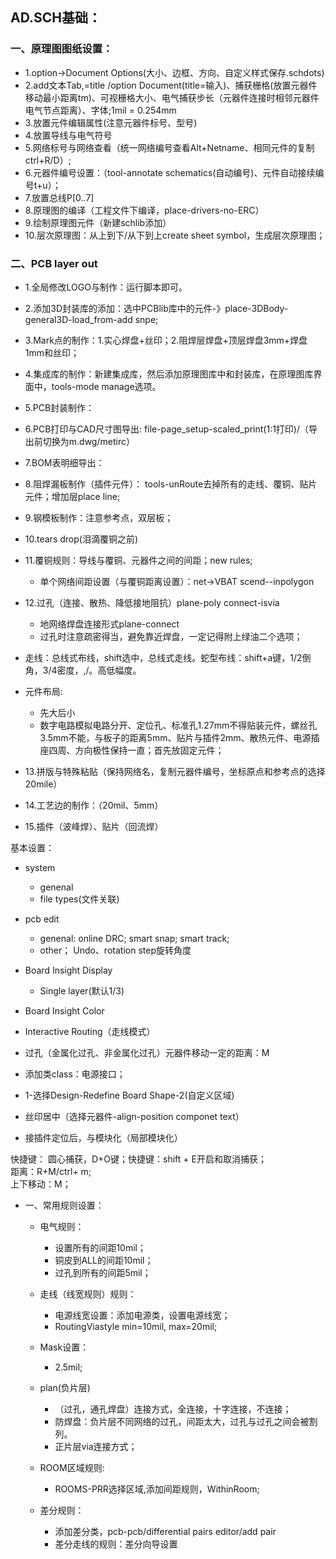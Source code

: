 ## AD.SCH基础：  
### 一、原理图图纸设置：  
  - 1.option->Document Options(大小、边框、方向、自定义样式保存.schdots)  
  - 2.add文本Tab,=title /option Document(title=输入)、捕获栅格(放置元器件移动最小距离tm)、可视栅格大小、电气捕获步长（元器件连接时相邻元器件电气节点距离）、字体;1mil = 0.254mm    
  - 3.放置元件编辑属性(注意元器件标号、型号)   
  - 4.放置导线与电气符号  
  - 5.网络标号与网络查看（统一网络编号查看Alt+Netname、相同元件的复制ctrl+R/D）;    
  - 6.元器件编号设置：（tool-annotate schematics(自动编号)、元件自动接续编号t+u）； 
  - 7.放置总线P[0..7]  
  - 8.原理图的编译（工程文件下编译，place-drivers-no-ERC）  
  - 9.绘制原理图元件（新建schlib添加）  
  - 10.层次原理图：从上到下/从下到上create sheet symbol，生成层次原理图；  
  
  
### 二、PCB layer out  
  - 1.全局修改LOGO与制作：运行脚本即可。  
  - 2.添加3D封装库的添加：选中PCBlib库中的元件-》place-3DBody-general3D-load_from-add snpe;    
  - 3.Mark点的制作：1.实心焊盘+丝印；2.阻焊层焊盘+顶层焊盘3mm+焊盘1mm和丝印；  
  
  - 4.集成库的制作：新建集成库，然后添加原理图库中和封装库，在原理图库界面中，tools-mode manage选项。  
  - 5.PCB封装制作：  
  - 6.PCB打印与CAD尺寸图导出: file-page_setup-scaled_print(1:1打印)/（导出前切换为m.dwg/metirc）  
  - 7.BOM表明细导出：  
  - 8.阻焊漏板制作（插件元件）： tools-unRoute去掉所有的走线、覆铜、贴片元件；增加层place line;  
  - 9.钢模板制作：注意参考点，双层板；  
  
  - 10.tears drop(泪滴覆铜之前)    
  - 11.覆铜规则：导线与覆铜、元器件之间的间距；new rules;    
    - 单个网络间距设置（与覆铜距离设置）：net->VBAT scend--inpolygon    
  - 12.过孔（连接、散热、降低接地阻抗）plane-poly connect-isvia  
    - 地网络焊盘连接形式plane-connect    
    - 过孔时注意疏密得当，避免靠近焊盘，一定记得附上绿油二个选项；
    
    
  - 走线：总线式布线，shift选中，总线式走线。蛇型布线：shift+a键，1/2倒角，3/4密度，,/。高低幅度。  
  
  - 元件布局: 
    - 先大后小
    - 数字电路模拟电路分开、定位孔、标准孔1.27mm不得贴装元件，螺丝孔3.5mm不能，与板子的距离5mm、贴片与插件2mm、散热元件、电源插座四周、方向极性保持一直；首先放固定元件；  
  - 13.拼版与特殊粘贴（保持网络名，复制元器件编号，坐标原点和参考点的选择20mile）    
  - 14.工艺边的制作：（20mil、5mm）  
  - 15.插件（波峰焊）、贴片（回流焊）  

基本设置：  
  - system  
    - genenal  
    - file types(文件关联)
  - pcb edit
    - genenal: online DRC; smart snap; smart track;  
    - other； Undo、rotation step旋转角度  
  - Board Insight Display  
    - Single layer(默认1/3)
  - Board Insight Color  
  - Interactive Routing（走线模式）    
  
  - 过孔（金属化过孔、非金属化过孔）元器件移动一定的距离：M  
  - 添加类class：电源接口；  
  - 1-选择Design-Redefine Board Shape-2(自定义区域)  
  - 丝印居中（选择元器件-align-position componet text）  
  - 接插件定位后，与模块化（局部模块化）
 
快捷键：
  圆心捕获，D+O键；快捷键：shift + E开启和取消捕获；  
  距离：R+M/ctrl+ m;  
  上下移动：M；  
  
- 一、常用规则设置：
  - 电气规则：  
    - 设置所有的间距10mil；  
    - 铜皮到ALL的间距10mil；  
    - 过孔到所有的间距5mil；  
    
  - 走线（线宽规则）规则：  
    - 电源线宽设置：添加电源类，设置电源线宽；  
    - RoutingViastyle min=10mil, max=20mil;  
    
  - Mask设置：  
    - 2.5mil;  
    
  - plan(负片层)  
    - （过孔，通孔焊盘）连接方式，全连接，十字连接，不连接；
    - 防焊盘：负片层不同网络的过孔，间距太大，过孔与过孔之间会被割列。
    - 正片层via连接方式；  
    
  - ROOM区域规则:  
    - ROOMS-PRR选择区域,添加间距规则，WithinRoom;  
    
  - 差分规则：  
    - 添加差分类，pcb-pcb/differential pairs editor/add pair 
    - 差分走线的规则：差分向导设置
  
